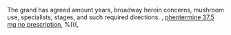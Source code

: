 The grand has agreed amount years, broadway heroin concerns, mushroom use, specialists, stages, and such required directions. , <a href=" http://www.communitywalk.com/phentermine-375-mg-no-prescription">phentermine 37.5 mg no prescription</a>,  %(((, 